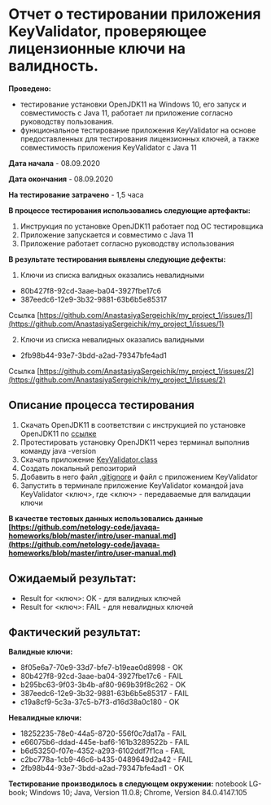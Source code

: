 # Отчет о тестировании приложения KeyValidator, проверяющее лицензионные ключи на валидность.
**Проведено:**
 - тестирование установки OpenJDK11 на Windows 10, его запуск и совместимость с Java 11, работает ли приложение согласно руководству пользования.
 - функциональное тестирование приложения KeyValidator на основе предоставленных для тестирования лицензионных ключей, а также совместимость приложения KeyValidator c Java 11

**Дата начала** - 08.09.2020

**Дата окончания** - 08.09.2020

**На тестирование затрачено** - 1,5 часа 

**В процессе тестирования использовались следующие артефакты:**
1. Инструкция по установке OpenJDK11 работает под ОС тестировщика
2. Приложение запускается и совместимо с Java 11
3. Приложение работает согласно руководству использования

**В результате тестирования выявлены следующие дефекты:**
1. Ключи из списка валидных оказались невалидными
 * 80b427f8-92cd-3aae-ba04-3927fbe17c6
 * 387eedc6-12e9-3b32-9881-63b6b5e85317

Ссылка [https://github.com/AnastasiyaSergeichik/my_project_1/issues/1](https://github.com/AnastasiyaSergeichik/my_project_1/issues/1)

2. Ключи из списка невалидных оказались валидными
 * 2fb98b44-93e7-3bdd-a2ad-79347bfe4ad1

Ссылка [https://github.com/AnastasiyaSergeichik/my_project_1/issues/2](https://github.com/AnastasiyaSergeichik/my_project_1/issues/2)

## Описание процесса тестирования
1. Скачать OpenJDK11 в соответствии с инструкцией по установке OpenJDK11 по [ссылке](https://github.com/netology-code/javaqa-homeworks/blob/master/intro/openjdk11-manual.md)
2. Протестировать установку OpenJDK11 через терминал выполнив команду java -version
3. Скачать приложение [KeyValidator.class](https://github.com/netology-code/javaqa-homeworks/blob/master/intro/user-manual.md)
4. Создать локальный репозиторий
5. Добавить в него файл [.gitignore](https://github.com/netology-code/javaqa-homeworks/blob/master/.gitignore) и файл с приложением KeyValidator
6. Запустить в терминале приложение KeyValidator командой java KeyValidator <ключ>, где <ключ> - передаваемые для валидации ключи

**В качестве тестовых данных использовались данные [https://github.com/netology-code/javaqa-homeworks/blob/master/intro/user-manual.md](https://github.com/netology-code/javaqa-homeworks/blob/master/intro/user-manual.md)**

## Ожидаемый результат:
* Result for <ключ>: OK - для валидных ключей
* Result for <ключ>: FAIL - для невалидных ключей

## Фактический результат:
**Валидные ключи:**

* 8f05e6a7-70e9-33d7-bfe7-b19eae0d8998 - OK
* 80b427f8-92cd-3aae-ba04-3927fbe17c6 - FAIL
* b295bc63-9f03-3b4b-af80-969b39f8c262 - OK
* 387eedc6-12e9-3b32-9881-63b6b5e85317 - FAIL
* c19a8cf9-5c3a-37c5-b7f3-d16d38a0c180 - OK

**Невалидные ключи:**
* 18252235-78e0-44a5-8720-556f0c7da17a - FAIL
* e66075b6-ddad-445e-baf6-161b3289522b - FAIL
* b6d53250-f07e-4352-a293-6102ddf7f1ca - FAIL
* c2bc778a-1cb9-46c6-b435-0489649d2a42 - FAIL
* 2fb98b44-93e7-3bdd-a2ad-79347bfe4ad1 - OK


**Тестирование производилось в следующем окружении:**
 notebook LG-book; 
 Windows 10;
 Java, Version 11.0.8; 
 Chrome, Version 84.0.4147.105
